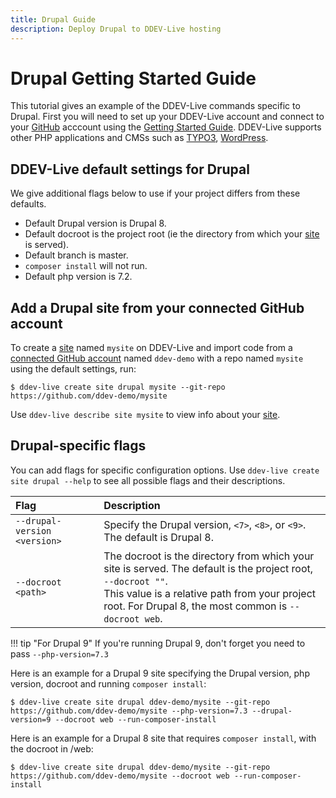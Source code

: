 ```yaml
---
title: Drupal Guide
description: Deploy Drupal to DDEV-Live hosting
---
```

# Drupal Getting Started Guide

This tutorial gives an example of the DDEV-Live commands specific to Drupal. First you will need to set up your DDEV-Live account and connect to your [GitHub](https://docs.ddev.com/github/) acccount using the [Getting Started Guide](https://docs.ddev.com/getting-started/). DDEV-Live supports other PHP applications and CMSs such as [TYPO3](https://docs.ddev.com/typo3-guide/), [WordPress](https://docs.ddev.com/typo3-guide/).

## DDEV-Live default settings for Drupal
We give additional flags below to use if your project differs from these defaults.

- Default Drupal version is Drupal 8.
- Default docroot is the project root (ie the directory from which your [site](sites.md) is served).
- Default branch is master.
- `composer install` will not run.
- Default php version is 7.2.

## Add a Drupal site from your connected GitHub account
To create a [site](https://docs.ddev.com/sites/) named `mysite` on DDEV-Live and import code from a [connected GitHub account](https://docs.ddev.com/github/) named `ddev-demo` with a repo named `mysite` using the default settings, run:
```
$ ddev-live create site drupal mysite --git-repo https://github.com/ddev-demo/mysite
```

Use `ddev-live describe site mysite` to view info about your [site](https://docs.ddev.com/sites/).

## Drupal-specific flags
You can add flags for specific configuration options. Use `ddev-live create site drupal --help` to see all possible flags and their descriptions.

| Flag | Description |
| :---- | :----------- |
| `--drupal-version <version>` |Specify the Drupal version, `<7>`, `<8>`, or `<9>`. The default is Drupal 8. |
| `--docroot <path>` |The docroot is the directory from which your site is served. The default is the project root, `--docroot ""`. <br> This value is a relative path from your project root. For Drupal 8, the most common is `--docroot web`. |

!!! tip "For Drupal 9"
    If you're running Drupal 9, don't forget you need to pass `--php-version=7.3`

Here is an example for a Drupal 9 site specifying the Drupal version, php version, docroot and running `composer install`:
```
$ ddev-live create site drupal ddev-demo/mysite --git-repo https://github.com/ddev-demo/mysite --php-version=7.3 --drupal-version=9 --docroot web --run-composer-install
```

Here is an example for a Drupal 8 site that requires `composer install`, with the docroot in /web:
```
$ ddev-live create site drupal ddev-demo/mysite --git-repo https://github.com/ddev-demo/mysite --docroot web --run-composer-install
```
